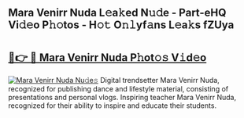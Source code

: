 ## Mara Venirr Nuda L𝚎a𝚔ed N𝚞𝚍e - Part-eHQ Vi𝚍𝚎o P𝚑𝚘tos - H𝚘𝚝 O𝚗𝚕yf𝚊ns L𝚎a𝚔s fZUya

# <h2><a href="http://kfa2cgx.oniu.top/?m=Mara+Venirr+Nuda">🔗👉 🔴 Mara Venirr Nuda P𝚑ot𝚘𝚜 V𝚒d𝚎o</a></h2>

[![Mara Venirr Nuda Nu𝚍e𝚜](https://i.imgur.com/0qMVB7G.gif)](http://kfa2cgx.oniu.top/?m=Mara+Venirr+Nuda)
Digital trendsetter Mara Venirr Nuda, recognized for publishing dance and lifestyle material, consisting of presentations and personal vlogs. Inspiring teacher Mara Venirr Nuda, recognized for their ability to inspire and educate their students.  
